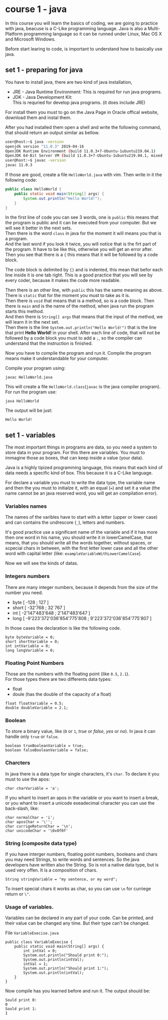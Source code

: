# course 1 - java

In this course you will learn the basics of coding, we are going 
to practice with java, beacuse is a C-Like programming language.
Java is also a Multi-Platform programming language so it can be
runned under Linux, Mac OS X and Microsoft Windows.

Before start learing to code, is important to understand how to 
basically use java.

## set 1 - preparing for java

You have to install java, there are two kind of java installation, 

- JRE - Java Runtime Environment:
This is required for run java programs.
- JDK - Java Development Kit:  
This is requried for develop java programs. (it does include JRE)

For install them you must to go on the Java Page in Oracle offical
website, download them and instal them.

After you had installed them open a shell and write the following
command, that should return an output similar as bellow.

```sh
user@host:~$ java -version
openjdk version "11.0.3" 2019-04-16
OpenJDK Runtime Environment (build 11.0.3+7-Ubuntu-1ubuntu219.04.1)
OpenJDK 64-Bit Server VM (build 11.0.3+7-Ubuntu-1ubuntu219.04.1, mixed mode, sharing)
user@host:~$ javac -version
javac 11.0.3
```

If those are good, create a file `HelloWorld.java` with vim.
Then write in it the following code:

```java
public class HelloWorld {
	public static void main(String[] args) {
		System.out.println("Hello World!");
	}
}
```

In the first line of code you can see 3 words, one is `public` this
means that the program is public and it can be executed from your 
computer. But we will see it better in the next sets.  
Then there is the word `class` in java for the moment it will means
you that is a program.  
And the last word if you look it twice, you will notice that is the
firt part of the program. It have to be like this, otherwise you will
get an error after. Then you see that there is a `{` this means that 
it will be followed by a code block. 

The code block is delimited by `{}` and is indented, this mean that 
befor each line inside it is one tab right. This is a good practice
that you will see by every coder, because it makes the code more 
readable.

Then there is an other line, with `public` this has the same meaning 
as above.  
There is `static` that for the moment you must to take as it is.  
Then there is `void` that means that is a method, so is a code block.
Then there is `main` and is the name of the method, when java run the
program starts this method.  
And then there is `String[] args` that means that the input of the
method, we will learn it in the next set.  
Then there is the line `System.out.println("Hello World!")` that is
the line that print __Hello World!__ in your shell.
After each line of code, that will not be followed by a code block you
must to add a `;`, so the compiler can understand that the instruction
is finished.

Now you have to compile the program and run it. Compile the program
means make it understandable for your computer.

Compile your program using:

```
javac HelloWorld.java
```

This will create a file `HelloWorld.class`(`javac` is the java 
compiler program). For run the program use:

```
java HelloWorld
```

The output will be just:

```
Hello World!
```

## set 1 - variables

The most important things in programs are data, so you need a system 
to store data in your program. For this there are variables. You must
to immagine those as boxes, that can keep inside a value (your data).

Java is a highly tipized programming language, this means that each
kind of data needs a specific kind of box. This because it is a C-Like
language.

For declare a variable you must to write the data type, the variable
name and then the you must to initialze it, with an equal (`=`) and
set it a value (the name cannot be an java reserved word, you will get
an compilation error). 

### Variables names

The names of the varibles have to start with a letter (upper or lower
case) and can contains the undrescore (`_`), letters and numbers.

It's good practice use a significant name of the variable and if it has more then one word in his name, you should write it in 
lowerCamelCase, that means, that you should write all the words 
together, without spaces, or scpecial chars in between, with the first
letter lower case and all the other word with capital letter (like:
`exampleVariableWithLowerCamelCase`).

Now we will see the kinds of datas.

### Integers numbers

There are many integer numbers, because it depends from the size of 
the number you need. 

- byte [ -128 ; 127 ]
- short [ -32'768 ; 32`767 ]
- int [ -2'147'483'648 ; 2'147'483'647 ]
- long [ -9'223'372'036'854'775'808 ; 9'223'372'036'854'775'807 ] 

In those cases the declaration is like the following code.

```
byte byteVariable = 0;
short shortVariable = 0;
int intVariable = 0;
long longVariable = 0;
```

### Floating Point Numbers

Those are the numbers with the floating point (like `0.5`, `2.1`).  
For those types there are two differents data types:

- float 
- doule (has the double of the capacity of a float)

```
float floatVariable = 0.5;
double doubleVariable = 2.1;
```

### Boolean

To store a binary value, like (`0` or `1`, _true_ or _false_, _yes_ 
or _no_). In java it can handle only `true` or `false`.

```
boolean trueBooleanVariable = true;
boolean falseBooleanVariable = false;
```

### Charcters

In java there is a data type for single characters, it's `char`. To 
declare it you must to use the apos:

```
char charVariable = 'a';
```

If you whant to insert an apos in the variable or you want to insert a
break, or you whant to insert a unicode exeadecimal character you can
use the back-slash, like:

```
char normalChar = 'i';
char aposChar = '\'';
char currigeReturnChar = '\n';
char unicodeChar = '\0x0f0f'
```

### String (composite data type)

If you have interger numbers, floating point numbers, booleans and 
chars you may need Strings, to write words and sentences. So the java
developers have written also the String. So is not a native data type,
but is used very offen. It is a composition of chars.

```
String stringVariable = "my sentence, or my word";
```

To insert special chars it works as char, so you can use `\n` for 
curriege return or `\"`.

### Usage of variables.

Variables can be declared in any part of your code. Can be printed, and
their value can be changed any time. But their type can't be changed.

File `VariableExecise.java`

```
public class VariableExecise {
	public static void main(String[] args) {
		int intVal = 0;
		System.out.println("Should print 0:");
		System.out.println(intVal);
		intVal = 1;
		System.out.println("Should print 1:");
		System.out.println(intVal);
	}
}
```

Now compile has you learned before and run it. The output should be:

```
Sould print 0:
0
Sould print 1:
1
``` 

